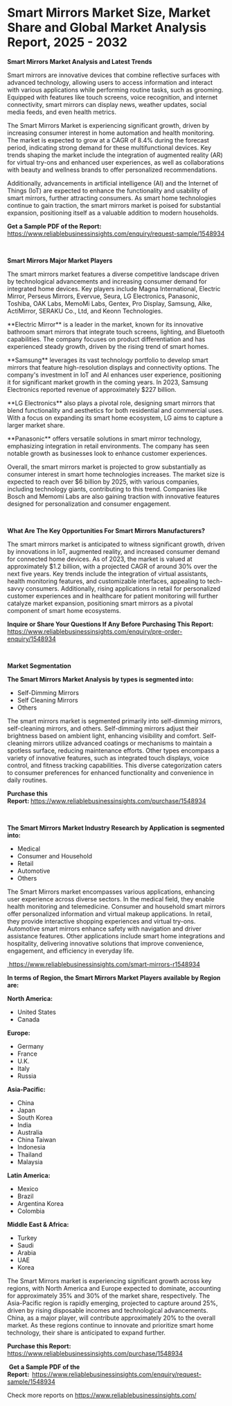 <p><h1>Smart Mirrors Market Size, Market Share and Global Market Analysis Report, 2025 - 2032</h1></p><p><strong>Smart Mirrors Market Analysis and Latest Trends</strong></p>
<p><p>Smart mirrors are innovative devices that combine reflective surfaces with advanced technology, allowing users to access information and interact with various applications while performing routine tasks, such as grooming. Equipped with features like touch screens, voice recognition, and internet connectivity, smart mirrors can display news, weather updates, social media feeds, and even health metrics. </p><p>The Smart Mirrors Market is experiencing significant growth, driven by increasing consumer interest in home automation and health monitoring. The market is expected to grow at a CAGR of 8.4% during the forecast period, indicating strong demand for these multifunctional devices. Key trends shaping the market include the integration of augmented reality (AR) for virtual try-ons and enhanced user experiences, as well as collaborations with beauty and wellness brands to offer personalized recommendations. </p><p>Additionally, advancements in artificial intelligence (AI) and the Internet of Things (IoT) are expected to enhance the functionality and usability of smart mirrors, further attracting consumers. As smart home technologies continue to gain traction, the smart mirrors market is poised for substantial expansion, positioning itself as a valuable addition to modern households.</p></p>
<p><strong>Get a Sample PDF of the Report:&nbsp;</strong> <a href="https://www.reliablebusinessinsights.com/enquiry/request-sample/1548934?utm_campaign=3385&utm_medium=2&utm_source=Github&utm_content=ia&utm_term=05042025&utm_id=smart-mirrors">https://www.reliablebusinessinsights.com/enquiry/request-sample/1548934</a></p>
<p>&nbsp;</p>
<p><strong>Smart Mirrors Major Market Players</strong></p>
<p><p>The smart mirrors market features a diverse competitive landscape driven by technological advancements and increasing consumer demand for integrated home devices. Key players include Magna International, Electric Mirror, Perseus Mirrors, Evervue, Seura, LG Electronics, Panasonic, Toshiba, OAK Labs, MemoMi Labs, Gentex, Pro Display, Samsung, Alke, ActiMirror, SERAKU Co., Ltd, and Keonn Technologies.</p><p>**Electric Mirror** is a leader in the market, known for its innovative bathroom smart mirrors that integrate touch screens, lighting, and Bluetooth capabilities. The company focuses on product differentiation and has experienced steady growth, driven by the rising trend of smart homes.</p><p>**Samsung** leverages its vast technology portfolio to develop smart mirrors that feature high-resolution displays and connectivity options. The company's investment in IoT and AI enhances user experience, positioning it for significant market growth in the coming years. In 2023, Samsung Electronics reported revenue of approximately $227 billion.</p><p>**LG Electronics** also plays a pivotal role, designing smart mirrors that blend functionality and aesthetics for both residential and commercial uses. With a focus on expanding its smart home ecosystem, LG aims to capture a larger market share.</p><p>**Panasonic** offers versatile solutions in smart mirror technology, emphasizing integration in retail environments. The company has seen notable growth as businesses look to enhance customer experiences.</p><p>Overall, the smart mirrors market is projected to grow substantially as consumer interest in smart home technologies increases. The market size is expected to reach over $6 billion by 2025, with various companies, including technology giants, contributing to this trend. Companies like Bosch and Memomi Labs are also gaining traction with innovative features designed for personalization and consumer engagement.</p></p>
<p>&nbsp;</p>
<p><strong>What Are The Key Opportunities For Smart Mirrors Manufacturers?</strong></p>
<p><p>The smart mirrors market is anticipated to witness significant growth, driven by innovations in IoT, augmented reality, and increased consumer demand for connected home devices. As of 2023, the market is valued at approximately $1.2 billion, with a projected CAGR of around 30% over the next five years. Key trends include the integration of virtual assistants, health monitoring features, and customizable interfaces, appealing to tech-savvy consumers. Additionally, rising applications in retail for personalized customer experiences and in healthcare for patient monitoring will further catalyze market expansion, positioning smart mirrors as a pivotal component of smart home ecosystems.</p></p>
<p><strong>Inquire or Share Your Questions If Any Before Purchasing This Report:</strong> <a href="https://www.reliablebusinessinsights.com/enquiry/pre-order-enquiry/1548934?utm_campaign=3385&utm_medium=2&utm_source=Github&utm_content=ia&utm_term=05042025&utm_id=smart-mirrors">https://www.reliablebusinessinsights.com/enquiry/pre-order-enquiry/1548934</a></p>
<p>&nbsp;</p>
<p><strong>Market Segmentation</strong></p>
<p><strong>The Smart Mirrors Market Analysis by types is segmented into:</strong></p>
<p><ul><li>Self-Dimming Mirrors</li><li>Self Cleaning Mirrors</li><li>Others</li></ul></p>
<p><p>The smart mirrors market is segmented primarily into self-dimming mirrors, self-cleaning mirrors, and others. Self-dimming mirrors adjust their brightness based on ambient light, enhancing visibility and comfort. Self-cleaning mirrors utilize advanced coatings or mechanisms to maintain a spotless surface, reducing maintenance efforts. Other types encompass a variety of innovative features, such as integrated touch displays, voice control, and fitness tracking capabilities. This diverse categorization caters to consumer preferences for enhanced functionality and convenience in daily routines.</p></p>
<p><strong>Purchase this Report:&nbsp;</strong><a href="https://www.reliablebusinessinsights.com/purchase/1548934?utm_campaign=3385&utm_medium=2&utm_source=Github&utm_content=ia&utm_term=05042025&utm_id=smart-mirrors">https://www.reliablebusinessinsights.com/purchase/1548934</a></p>
<p>&nbsp;</p>
<p><strong>The Smart Mirrors Market Industry Research by Application is segmented into:</strong></p>
<p><ul><li>Medical</li><li>Consumer and Household</li><li>Retail</li><li>Automotive</li><li>Others</li></ul></p>
<p><p>The Smart Mirrors market encompasses various applications, enhancing user experience across diverse sectors. In the medical field, they enable health monitoring and telemedicine. Consumer and household smart mirrors offer personalized information and virtual makeup applications. In retail, they provide interactive shopping experiences and virtual try-ons. Automotive smart mirrors enhance safety with navigation and driver assistance features. Other applications include smart home integrations and hospitality, delivering innovative solutions that improve convenience, engagement, and efficiency in everyday life.</p></p>
<p><a href="https://www.reliablebusinessinsights.com/smart-mirrors-r1548934?utm_campaign=3385&utm_medium=2&utm_source=Github&utm_content=ia&utm_term=05042025&utm_id=smart-mirrors">&nbsp;https://www.reliablebusinessinsights.com/smart-mirrors-r1548934</a></p>
<p><strong>In terms of Region, the Smart Mirrors Market Players available by Region are:</strong></p>
<p>
    <p> <strong> North America: </strong>
        <ul>
            <li>United States</li>
            <li>Canada</li>
        </ul>
        </p> 
    <p> <strong> Europe: </strong>
        <ul>
            <li>Germany</li>
            <li>France</li>
            <li>U.K.</li>
            <li>Italy</li>
            <li>Russia</li>
        </ul>
        </p> 
    <p> <strong> Asia-Pacific: </strong>
        <ul>
            <li>China</li>
            <li>Japan</li>
            <li>South Korea</li>
            <li>India</li>
            <li>Australia</li>
            <li>China Taiwan</li>
            <li>Indonesia</li>
            <li>Thailand</li>
            <li>Malaysia</li>
        </ul>
        </p> 
    <p> <strong> Latin America: </strong>
        <ul>
            <li>Mexico</li>
            <li>Brazil</li>
            <li>Argentina Korea</li>
            <li>Colombia</li>
        </ul>
        </p> 
    <p> <strong> Middle East & Africa: </strong>
        <ul>
            <li>Turkey</li>
            <li>Saudi</li>
            <li>Arabia</li>
            <li>UAE</li>
            <li>Korea</li>
        </ul>
    </p>
    </p>
<p><p>The Smart Mirrors market is experiencing significant growth across key regions, with North America and Europe expected to dominate, accounting for approximately 35% and 30% of the market share, respectively. The Asia-Pacific region is rapidly emerging, projected to capture around 25%, driven by rising disposable incomes and technological advancements. China, as a major player, will contribute approximately 20% to the overall market. As these regions continue to innovate and prioritize smart home technology, their share is anticipated to expand further.</p></p>
<p><strong>Purchase this Report: </strong><a href="https://www.reliablebusinessinsights.com/purchase/1548934?utm_campaign=3385&utm_medium=2&utm_source=Github&utm_content=ia&utm_term=05042025&utm_id=smart-mirrors">https://www.reliablebusinessinsights.com/purchase/1548934</a></p>
<p>&nbsp;<strong>Get a Sample PDF of the Report:&nbsp;&nbsp;</strong><a href="https://www.reliablebusinessinsights.com/enquiry/request-sample/1548934?utm_campaign=3385&utm_medium=2&utm_source=Github&utm_content=ia&utm_term=05042025&utm_id=smart-mirrors">https://www.reliablebusinessinsights.com/enquiry/request-sample/1548934</a></p>
<p><strong></strong></p>
<p>Check more reports on <a href="https://www.reliablebusinessinsights.com/?utm_campaign=3385&utm_medium=2&utm_source=Github&utm_content=ia&utm_term=05042025&utm_id=smart-mirrors">https://www.reliablebusinessinsights.com/</a></p>